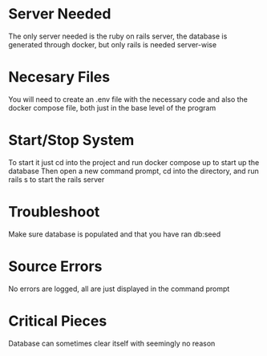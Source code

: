 # Server Needed
The only server needed is the ruby on rails server, the database is generated through docker, but only rails is needed server-wise
# Necesary Files
You will need to create an .env file with the necessary code and also the docker compose file, both just in the base level of the program
# Start/Stop System
To start it just cd into the project and run docker compose up to start up the database
Then open a new command prompt, cd into the directory, and run rails s to start the rails server
# Troubleshoot
Make sure database is populated and that you have ran db:seed
# Source Errors
No errors are logged, all are just displayed in the command prompt
# Critical Pieces
Database can sometimes clear itself with seemingly no reason
